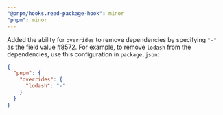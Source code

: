 ```yaml
---
"@pnpm/hooks.read-package-hook": minor
"pnpm": minor
---
```


Added the ability for `overrides` to remove dependencies by specifying `"-"` as the field value [#8572](https://github.com/pnpm/pnpm/issues/8572). For example, to remove `lodash` from the dependencies, use this configuration in `package.json`:

```json
{
  "pnpm": {
    "overrides": {
      "lodash": "-"
    }
  }
}
```

